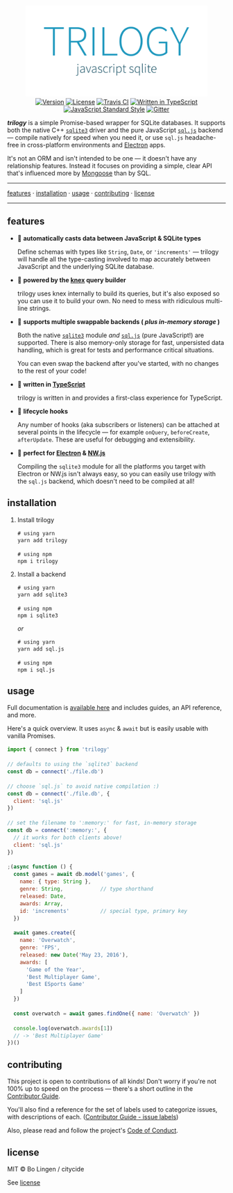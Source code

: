 <p align="center">
  <img src="https://raw.githubusercontent.com/citycide/trilogy/master/media/logo.svg?sanitize=true" width="420" alt="trilogy">
  <br>
  <a href="https://www.npmjs.com/package/trilogy"><img src="https://flat.badgen.net/npm/v/trilogy" alt="Version"></a>
  <a href="https://www.npmjs.com/package/trilogy"><img src="https://flat.badgen.net/npm/license/trilogy" alt="License"></a>
  <a href="https://travis-ci.org/citycide/trilogy"><img src="https://flat.badgen.net/travis/citycide/trilogy" alt="Travis CI"></a>
  <a href="http://www.typescriptlang.org/docs/handbook/typescript-in-5-minutes.html"><img src ="https://flat.badgen.net/badge/written%20in/TypeScript/294E80" alt="Written in TypeScript"></a>
  <a href="https://standardjs.com"><img src="https://flat.badgen.net/badge/code%20style/standard/green" alt="JavaScript Standard Style"></a>
  <a href="https://gitter.im/citycide/trilogy"><img src="https://flat.badgen.net/badge/chat/on%20gitter/green" alt="Gitter"></a>
</p>

***trilogy*** is a simple Promise-based wrapper for SQLite databases.
It supports both the native C++ [`sqlite3`][sqlite3] driver and the pure
JavaScript [`sql.js`][sqljs] backend &mdash; compile natively for speed
when you need it, or use `sql.js` headache-free in cross-platform environments
and [Electron][electron] apps.

It's not an ORM and isn't intended to be one &mdash; it doesn't have any
relationship features. Instead it focuses on providing a simple, clear API
that's influenced more by [Mongoose][mongoose] than by SQL.

---

[features](#features) &middot; [installation](#installation) &middot; [usage](#usage) &middot; [contributing](#contributing) &middot; [license](#license)

---

## features

* :link: **automatically casts data between JavaScript & SQLite types**

  Define schemas with types like `String`, `Date`, or `'increments'` &mdash;
  trilogy will handle all the type-casting involved to map accurately
  between JavaScript and the underlying SQLite database.

* :battery: **powered by the [knex][knex] query builder**

  trilogy uses knex internally to build its queries, but it's also exposed so
  you can use it to build your own. No need to mess with ridiculous multi-line
  strings.

* :nut_and_bolt: **supports multiple swappable backends ( _plus in-memory storage_ )**

  Both the native [`sqlite3`][sqlite3] module _and_ [`sql.js`][sqljs] (pure
  JavaScript!) are supported. There is also memory-only storage for fast,
  unpersisted data handling, which is great for tests and performance critical
  situations.

  You can even swap the backend after you've started, with no changes to the
  rest of your code!

* :cop: **written in [TypeScript][typescript]**

  trilogy is written in and provides a first-class experience for TypeScript.

* :electric_plug: **lifecycle hooks**

  Any number of hooks (aka subscribers or listeners) can be attached at several
  points in the lifecycle &mdash; for example `onQuery`, `beforeCreate`, `afterUpdate`.
  These are useful for debugging and extensibility.

* :revolving_hearts: **perfect for [Electron][electron] & [NW.js][nwjs]**

  Compiling the `sqlite3` module for all the platforms you target with Electron
  or NW.js isn't always easy, so you can easily use trilogy with the `sql.js`
  backend, which doesn't need to be compiled at all!

## installation

1. Install trilogy

   ```console
   # using yarn
   yarn add trilogy

   # using npm
   npm i trilogy
   ```

2. Install a backend

   ```console
   # using yarn
   yarn add sqlite3

   # using npm
   npm i sqlite3
   ```

   _or_

   ```console
   # using yarn
   yarn add sql.js

   # using npm
   npm i sql.js
   ```

## usage

Full documentation is [available here][docs] and includes guides, an API
reference, and more.

Here's a quick overview. It uses `async` & `await` but is easily usable with
vanilla Promises.

```js
import { connect } from 'trilogy'

// defaults to using the `sqlite3` backend
const db = connect('./file.db')

// choose `sql.js` to avoid native compilation :)
const db = connect('./file.db', {
  client: 'sql.js'
})

// set the filename to ':memory:' for fast, in-memory storage
const db = connect(':memory:', {
  // it works for both clients above!
  client: 'sql.js'
})

;(async function () {
  const games = await db.model('games', {
    name: { type: String },
    genre: String,            // type shorthand
    released: Date,
    awards: Array,
    id: 'increments'          // special type, primary key
  })

  await games.create({
    name: 'Overwatch',
    genre: 'FPS',
    released: new Date('May 23, 2016'),
    awards: [
      'Game of the Year',
      'Best Multiplayer Game',
      'Best ESports Game'
    ]
  })

  const overwatch = await games.findOne({ name: 'Overwatch' })

  console.log(overwatch.awards[1])
  // -> 'Best Multiplayer Game'
})()
```

## contributing

This project is open to contributions of all kinds! Don't worry if you're
not 100% up to speed on the process &mdash; there's a short outline in the
[Contributor Guide](.github/contributing.md).

You'll also find a reference for the set of labels used to categorize issues,
with descriptions of each.
([Contributor Guide - issue labels](.github/contributing.md#labels))

Also, please read and follow the project's [Code of Conduct](.github/code_of_conduct.md).

## license

MIT © Bo Lingen / citycide

See [license](license)

[sqlite3]: https://github.com/mapbox/sqlite3
[sqljs]: https://github.com/kripken/sql.js
[mongoose]: https://mongoosejs.com/
[knex]: https://github.com/tgriesser/knex
[electron]: https://github.com/electron/electron
[nwjs]: https://github.com/nwjs/nw.js
[docs]: https://citycide.github.io/trilogy
[typescript]: https://www.typescriptlang.org/docs/handbook/typescript-in-5-minutes.html
